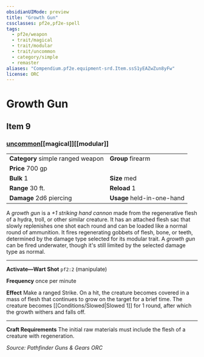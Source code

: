 ```yaml
---
obsidianUIMode: preview
title: "Growth Gun"
cssclasses: pf2e,pf2e-spell
tags:
  - pf2e/weapon
  - trait/magical
  - trait/modular
  - trait/uncommon
  - category/simple
  - remaster
aliases: "Compendium.pf2e.equipment-srd.Item.ssS1yEAZwZun8yFw"
license: ORC
---
```

# Growth Gun
## Item 9
### [uncommon](uncommon "Uncommon Rarity Trait")[[magical]][[modular]]

|  |  |
| -- | -- |
| **Category** simple ranged weapon | **Group** firearm |
| **Price** 700 gp |  |
| **Bulk** 1 | **Size** med |
|**Range** 30 ft.| **Reload** 1|
| **Damage** 2d6 piercing  | **Usage** held-in-one-hand |



A _growth gun_ is a _+1 striking hand cannon_ made from the regenerative flesh of a hydra, troll, or other similar creature. It has an attached flesh sac that slowly replenishes one shot each round and can be loaded like a normal round of ammunition. It fires regenerating gobbets of flesh, bone, or teeth, determined by the damage type selected for its modular trait. A _growth gun_ can be fired underwater, though it's still limited by the selected damage type as normal.

* * *

**Activate—Wart Shot** `pf2:2` (manipulate)

**Frequency** once per minute

**Effect** Make a ranged Strike. On a hit, the creature becomes covered in a mass of flesh that continues to grow on the target for a brief time. The creature becomes [[Conditions/Slowed|Slowed 1]] for 1 round, after which the growth withers and falls off.

* * *

**Craft Requirements** The initial raw materials must include the flesh of a creature with regeneration.

*Source: Pathfinder Guns & Gears*
*ORC*